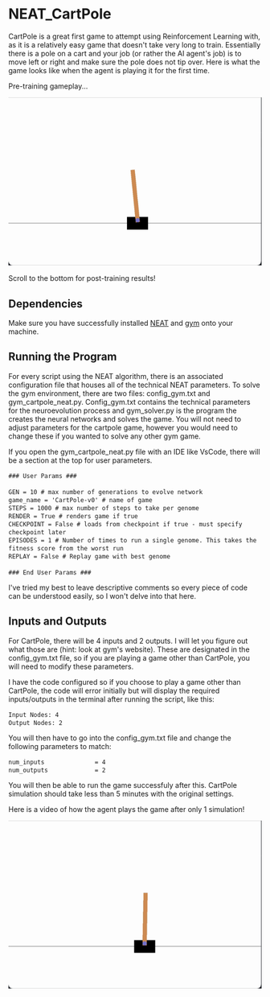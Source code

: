 # NEAT_CartPole

CartPole is a great first game to attempt using Reinforcement Learning with, as it is a relatively easy game that doesn't take very long to train. Essentially there is a pole on a cart and your job (or rather the AI agent's job) is to move left or right and make sure the pole does not tip over. Here is what the game looks like when the agent is playing it for the first time.

Pre-training gameplay...

![](Videos/Pre_Training.gif)

Scroll to the bottom for post-training results!

## Dependencies
Make sure you have successfully installed [NEAT](https://neat-python.readthedocs.io/en/latest/installation.html) and [gym](http://gym.openai.com/docs/#installation) onto your machine.

## Running the Program
For every script using the NEAT algorithm, there is an associated configuration file that houses all of the technical NEAT parameters. To solve the gym environment, there are two files: config_gym.txt and gym_cartpole_neat.py. Config_gym.txt contains the technical parameters for the neuroevolution process and gym_solver.py is the program the creates the neural networks and solves the game. You will not need to adjust parameters for the cartpole game, however you would need to change these if you wanted to solve any other gym game.

If you open the gym_cartpole_neat.py file with an IDE like VsCode, there will be a section at the top for user parameters.
```
### User Params ###

GEN = 10 # max number of generations to evolve network
game_name = 'CartPole-v0' # name of game
STEPS = 1000 # max number of steps to take per genome
RENDER = True # renders game if true
CHECKPOINT = False # loads from checkpoint if true - must specify checkpoint later
EPISODES = 1 # Number of times to run a single genome. This takes the fitness score from the worst run
REPLAY = False # Replay game with best genome

### End User Params ###
```

I've tried my best to leave descriptive comments so every piece of code can be understood easily, so I won't delve into that here.

## Inputs and Outputs
For CartPole, there will be 4 inputs and 2 outputs. I will let you figure out what those are (hint: look at gym's website). These are designated in the config_gym.txt file, so if you are playing a game other than CartPole, you will need to modify these parameters.

I have the code configured so if you choose to play a game other than CartPole, the code will error initially but will display the required inputs/outputs in the terminal after running the script, like this:
```
Input Nodes: 4
Output Nodes: 2
```

You will then have to go into the config_gym.txt file and change the following parameters to match:
```
num_inputs              = 4
num_outputs             = 2
```

You will then be able to run the game successfuly after this. CartPole simulation should take less than 5 minutes with the original settings.

Here is a video of how the agent plays the game after only 1 simulation!

![](Videos/Post_Training.gif)
